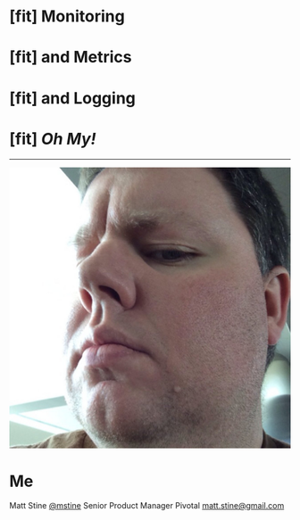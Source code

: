 
# [fit] Monitoring
# [fit] and Metrics
# [fit] and Logging
# [fit] _**Oh My!**_

---

![left](../Common/images/mattmug.jpeg)
# Me

Matt Stine [@mstine](http://twitter.com/mstine)
Senior Product Manager
Pivotal
[matt.stine@gmail.com](mailto:matt.stine@gmail.com)
